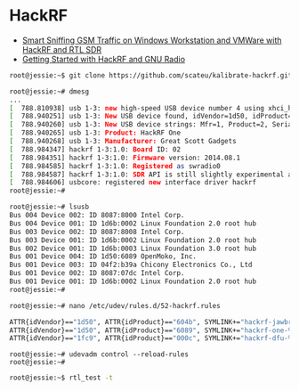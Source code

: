 # HackRF

- [Smart Sniffing GSM Traffic on Windows Workstation and VMWare with HackRF and RTL SDR](http://www.instructables.com/id/SMART-SNIFFING-GSM-TRAFFIC-ON-WINDOWS-WORKSTATION-/?ALLSTEPS)
- [Getting Started with HackRF and GNU Radio](https://github.com/mossmann/hackrf/wiki/Getting-Started-with-HackRF-and-GNU-Radio)

```sh
root@jessie:~$ git clone https://github.com/scateu/kalibrate-hackrf.git
```

```sh
root@jessie:~# dmesg
...
[  788.810938] usb 1-3: new high-speed USB device number 4 using xhci_hcd
[  788.940251] usb 1-3: New USB device found, idVendor=1d50, idProduct=6089
[  788.940260] usb 1-3: New USB device strings: Mfr=1, Product=2, SerialNumber=0
[  788.940265] usb 1-3: Product: HackRF One
[  788.940268] usb 1-3: Manufacturer: Great Scott Gadgets
[  788.984347] hackrf 1-3:1.0: Board ID: 02
[  788.984351] hackrf 1-3:1.0: Firmware version: 2014.08.1
[  788.984585] hackrf 1-3:1.0: Registered as swradio0
[  788.984587] hackrf 1-3:1.0: SDR API is still slightly experimental and functionality changes may follow
[  788.984606] usbcore: registered new interface driver hackrf
root@jessie:~# 
```

```sh
root@jessie:~# lsusb
Bus 004 Device 002: ID 8087:8000 Intel Corp. 
Bus 004 Device 001: ID 1d6b:0002 Linux Foundation 2.0 root hub
Bus 003 Device 002: ID 8087:8008 Intel Corp. 
Bus 003 Device 001: ID 1d6b:0002 Linux Foundation 2.0 root hub
Bus 002 Device 001: ID 1d6b:0003 Linux Foundation 3.0 root hub
Bus 001 Device 004: ID 1d50:6089 OpenMoko, Inc. 
Bus 001 Device 003: ID 04f2:b39a Chicony Electronics Co., Ltd 
Bus 001 Device 002: ID 8087:07dc Intel Corp. 
Bus 001 Device 001: ID 1d6b:0002 Linux Foundation 2.0 root hub
root@jessie:~# 
```

```sh
root@jessie:~# nano /etc/udev/rules.d/52-hackrf.rules
```

```sh
ATTR{idVendor}=="1d50", ATTR{idProduct}=="604b", SYMLINK+="hackrf-jawbreaker-%k", MODE="660", GROUP="plugdev"
ATTR{idVendor}=="1d50", ATTR{idProduct}=="6089", SYMLINK+="hackrf-one-%k", MODE="660", GROUP="plugdev"
ATTR{idVendor}=="1fc9", ATTR{idProduct}=="000c", SYMLINK+="hackrf-dfu-%k", MODE="660", GROUP="plugdev"
```

```
root@jessie:~# udevadm control --reload-rules
root@jessie:~# 
```

```sh
root@jessie:~$ rtl_test -t
```